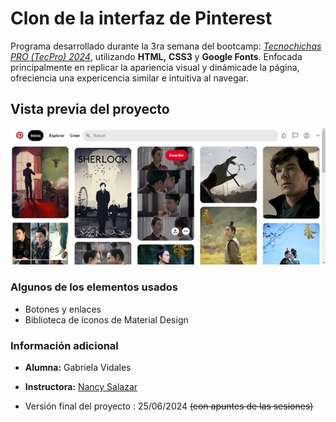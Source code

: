# Clon de la interfaz de Pinterest
Programa desarrollado durante la 3ra semana del bootcamp:  _[Tecnochichas PRO (TecPro) 2024](https://tecnolochicas.mx/)_, utilizando **HTML,** **CSS3** y **Google Fonts**. Enfocada principalmente en replicar la apariencia visual y dinámicade la página, ofreciencia una expericencia similar e intuitiva al navegar. 

## Vista previa del proyecto
![Demo](/imagenes/VistaPrevia.jpg)

### Algunos de los elementos  usados
* Botones y enlaces
* Biblioteca de íconos de Material Design

### Información adicional
* **Alumna:** Gabriela Vidales
+ **Instructora:** [Nancy Salazar](https://www.linkedin.com/in/nancynsalazar/?original_referer=https%3A%2F%2Fwww%2Egoogle%2Eco%2Ein%2F&originalSubdomain=mx)
- Versión final del proyecto : 25/06/2024 ~~(con apuntes de las sesiones)~~

